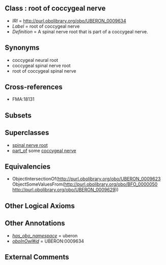 
## Class : root of coccygeal nerve

 * *IRI* = http://purl.obolibrary.org/obo/UBERON_0009634
 * *Label* = root of coccygeal nerve
 * *Definition* = A spinal nerve root that is part of a coccygeal nerve.

## Synonyms

 * coccygeal neural root
 * coccygeal spinal nerve root
 * root of coccygeal spinal nerve

## Cross-references

 * FMA:18131

## Subsets


## Superclasses

 * [spinal nerve root](../../UBERON/23/UBERON_0009623.md)
 * [part_of](../../BFO/50/BFO_0000050.md) some [coccygeal nerve](../../UBERON/29/UBERON_0009629.md)

## Equivalencies

 * ObjectIntersectionOf(<http://purl.obolibrary.org/obo/UBERON_0009623> ObjectSomeValuesFrom(<http://purl.obolibrary.org/obo/BFO_0000050> <http://purl.obolibrary.org/obo/UBERON_0009629>))

## Other Logical Axioms


## Other Annotations

 * *[has_obo_namespace](../../ce/oboInOwl#hasOBONamespace.md)* = uberon
 * *[oboInOwl#id](../../id/oboInOwl#id.md)* = UBERON:0009634

## External Comments

